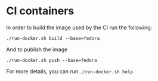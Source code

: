 # CI containers

In order to build the image used by the CI run the following:

```shell
./run-docker.sh build --base=fedora
```

And to publish the image

```shell
./run-docker.sh push --base=fedora
```

For more details, you can run `./run-docker.sh help`

